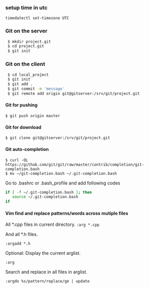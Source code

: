 ### setup time in utc
`timedatectl set-timezone UTC`
### Git on the server
```sh
 $ mkdir project.git
 $ cd project.git
 $ git init
```
### Git on the client
```sh
 $ cd local_project
 $ git init
 $ git add .
 $ git commit -m 'message'
 $ git remote add origin git@gitserver:/srv/git/project.git
 ```
 #### Git for pushing
 `$ git push origin master`
 #### Git for download
 `$ git clone git@gitserver:/srv/git/project.git`
 #### Git auto-completion
 ```
 $ curl -OL https://github.com/git/git/raw/master/contrib/completion/git-completion.bash
 $ mv ~/git-completion.bash ~/.git-completion.bash
 ```
 Go to .bashrc or .bash_profile and add following codes
 ```bash
 if [ -f ~/.git-completion.bash ]; then
    source ~/.git-completion.bash
 if
 ```
 #### Vim find and replace patterns/words across mutiple files
 
  All *.cpp files in current directory.
 `:arg *.cpp` 	
 
  And all *.h files.
  
`:argadd *.h` 	

  Optional: Display the current arglist.
  
 `:arg`
 
  Search and replace in all files in arglist.
  
 `:argdo %s/pattern/replace/ge | update`
 
